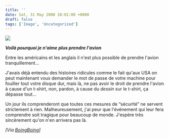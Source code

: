 ```yaml
---
title: ''
date: Sat, 31 May 2008 10:01:00 +0000
draft: false
tags: ['Image', 'Uncategorized']
---
```


![](https://madd0.files.wordpress.com/2008/05/rcxxgaq0n9nl1v4sa0oi290p_500.jpg)

**_Voilà pourquoi je n'aime plus prendre l'avion_**

Entre les américains et les anglais il n'est plus possible de prendre l'avion tranquillement…

J'avais déjà entendu des histoires ridicules comme le fait qu'aux USA on peut maintenant vous demander le mot de passe de votre machine pour fouiller tout votre disque dur, mais là, ne pas avoir le droit de prendre l'avion à cause d'un t-shirt, non, pardon, à cause du _dessin_ sur le t-shirt, ça dépasse tout…

Un jour ils comprenderont que toutes ces mesures de “sécurité” ne servent strictement à rien. Malheureusement, j'ai peur que l'événement qui leur fera comprendre soit tragique pour beaucoup de monde. J'espère très sincèrement qu'on n'en arrivera pas là.

_\[Via [BoingBoing](http://www.boingboing.net/2008/05/30/tshirt-with-picture.html)\]_